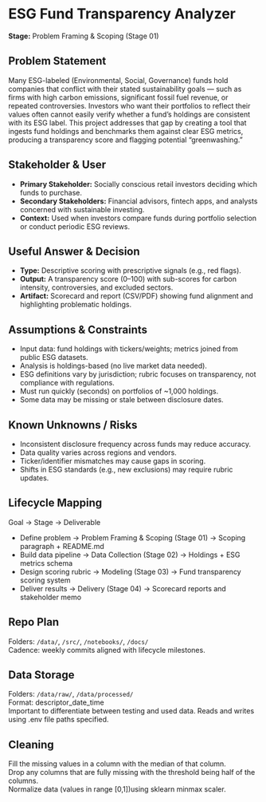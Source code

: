 # ESG Fund Transparency Analyzer  
**Stage:** Problem Framing & Scoping (Stage 01)  

## Problem Statement  
Many ESG-labeled (Environmental, Social, Governance) funds hold companies that conflict with their stated sustainability goals — such as firms with high carbon emissions, significant fossil fuel revenue, or repeated controversies. Investors who want their portfolios to reflect their values often cannot easily verify whether a fund’s holdings are consistent with its ESG label. This project addresses that gap by creating a tool that ingests fund holdings and benchmarks them against clear ESG metrics, producing a transparency score and flagging potential “greenwashing.”  

## Stakeholder & User  
- **Primary Stakeholder:** Socially conscious retail investors deciding which funds to purchase.  
- **Secondary Stakeholders:** Financial advisors, fintech apps, and analysts concerned with sustainable investing.  
- **Context:** Used when investors compare funds during portfolio selection or conduct periodic ESG reviews.  

## Useful Answer & Decision  
- **Type:** Descriptive scoring with prescriptive signals (e.g., red flags).  
- **Output:** A transparency score (0–100) with sub-scores for carbon intensity, controversies, and excluded sectors.  
- **Artifact:** Scorecard and report (CSV/PDF) showing fund alignment and highlighting problematic holdings.  

## Assumptions & Constraints  
- Input data: fund holdings with tickers/weights; metrics joined from public ESG datasets.  
- Analysis is holdings-based (no live market data needed).  
- ESG definitions vary by jurisdiction; rubric focuses on transparency, not compliance with regulations.  
- Must run quickly (seconds) on portfolios of ~1,000 holdings.  
- Some data may be missing or stale between disclosure dates.  

## Known Unknowns / Risks  
- Inconsistent disclosure frequency across funds may reduce accuracy.  
- Data quality varies across regions and vendors.  
- Ticker/identifier mismatches may cause gaps in scoring.  
- Shifts in ESG standards (e.g., new exclusions) may require rubric updates.  

## Lifecycle Mapping  
Goal → Stage → Deliverable  
- Define problem → Problem Framing & Scoping (Stage 01) → Scoping paragraph + README.md  
- Build data pipeline → Data Collection (Stage 02) → Holdings + ESG metrics schema  
- Design scoring rubric → Modeling (Stage 03) → Fund transparency scoring system  
- Deliver results → Delivery (Stage 04) → Scorecard reports and stakeholder memo  

## Repo Plan  
Folders: `/data/`, `/src/`, `/notebooks/`, `/docs/`  
Cadence: weekly commits aligned with lifecycle milestones.  

## Data Storage
Folders: `/data/raw/`, `/data/processed/`  
Format: descriptor_date_time  
Important to differentiate between testing and used data. 
Reads and writes using .env file paths specified.  

## Cleaning
Fill the missing values in a column with the median of that column.  
Drop any columns that are fully missing with the threshold being half of the columns.  
Normalize data (values in range [0,1])using sklearn minmax scaler.  
